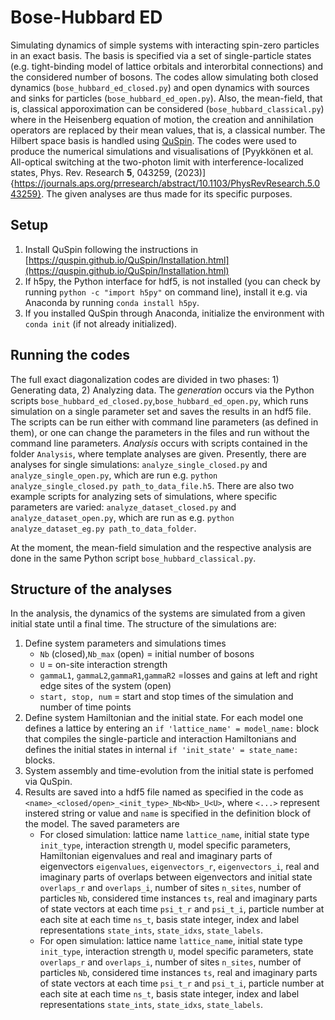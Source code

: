 # Bose-Hubbard ED
Simulating dynamics of simple systems with interacting spin-zero particles in an exact basis. The basis is specified via a set of single-particle states (e.g. tight-binding model of lattice orbitals and interorbital connections) and the considered number of bosons. The codes allow simulating both closed dynamics (`bose_hubbard_ed_closed.py`) and open dynamics  with sources and sinks for particles (`bose_hubbard_ed_open.py`). Also, the mean-field, that is, classical apporoximation can be considered (`bose_hubbard_classical.py`) where in the Heisenberg equation of motion, the creation and annihilation operators are replaced by their mean values, that is, a classical number.
The Hilbert space basis is handled using [QuSpin](https://quspin.github.io/QuSpin/).
The codes were used to produce the numerical simulations and visualisations of [Pyykkönen et al. All-optical switching at the two-photon limit with interference-localized states, Phys. Rev. Research __5__, 043259, (2023)]{https://journals.aps.org/prresearch/abstract/10.1103/PhysRevResearch.5.043259}.
The given analyses are thus made for its specific purposes.


## Setup
1. Install QuSpin following the instructions in [https://quspin.github.io/QuSpin/Installation.html](https://quspin.github.io/QuSpin/Installation.html)
2. If h5py, the Python interface for hdf5, is not installed (you can check by running `python -c "import h5py"` on command line), install it e.g. via Anaconda by running `conda install h5py`.
3. If you installed QuSpin through Anaconda, initialize the environment with `conda init` (if not already initialized).

## Running the codes
The full exact diagonalization codes are divided in two phases: 1) Generating data, 2) Analyzing data.
The _generation_ occurs via the Python scripts `bose_hubbard_ed_closed.py`,`bose_hubbard_ed_open.py`, which runs simulation on a single parameter set and saves the results in an hdf5 file. The scripts can be run either with command line parameters (as defined in them), or one can change the parameters in the files and run without the command line parameters. _Analysis_ occurs with scripts contained in the folder `Analysis`, where template analyses are given. Presently, there are analyses for single simulations: `analyze_single_closed.py` and `analyze_single_open.py`, which are run e.g. `python analyze_single_closed.py path_to_data_file.h5`. There are also two example scripts for analyzing sets of simulations, where specific parameters are varied: `analyze_dataset_closed.py` and `analyze_dataset_open.py`, which are run as e.g. `python analyze_dataset_eg.py path_to_data_folder`.

At the moment, the mean-field simulation and the respective analysis are done in the same Python script `bose_hubbard_classical.py`.

## Structure of the analyses
In the analysis, the dynamics of the systems are simulated from a given initial state until a final time.
The structure of the simulations are:
1. Define system parameters and simulations times
    * `Nb` (closed),`Nb_max` (open) = initial number of bosons
    * `U` = on-site interaction strength
    * `gammaL1`, `gammaL2`,`gammaR1`,`gammaR2` =losses and gains at left and right edge sites of the system (open)
    * `start, stop, num` = start and stop times of the simulation and number of time points
2. Define system Hamiltonian and the initial state. For each model one defines a lattice by entering an `if 'lattice_name' = model_name:` block that compiles the single-particle and interaction Hamiltonians and defines the initial states in internal `if 'init_state' = state_name:` blocks.
3. System assembly and time-evolution from the initial state is perfomed via QuSpin. 
4. Results are saved into a hdf5 file named as specified in the code as `<name>_<closed/open>_<init_type>_Nb<Nb>_U<U>`, where `<...>` represent instered string or value and `name` is specified in the definition block of the model. The saved parameters are
    * For closed simulation: lattice name `lattice_name`, initial state type `init_type`, interaction strength `U`, model specific parameters, Hamiltonian eigenvalues and real and imaginary parts of eigenvectors `eigenvalues`, `eigenvectors_r`, `eigenvectors_i`, real and imaginary parts of overlaps between eigenvectors and initial state `overlaps_r` and `overlaps_i`, number of sites `n_sites`, number of particles `Nb`, considered time instances `ts`, real and imaginary parts of state vectors at each time `psi_t_r` and `psi_t_i`, particle number at each site at each time `ns_t`, basis state integer, index and label representations `state_ints`, `state_idxs`, `state_labels`.
    * For open simulation: lattice name `lattice_name`, initial state type `init_type`, interaction strength `U`, model specific parameters, state `overlaps_r` and `overlaps_i`, number of sites `n_sites`, number of particles `Nb`, considered time instances `ts`, real and imaginary parts of state vectors at each time `psi_t_r` and `psi_t_i`, particle number at each site at each time `ns_t`, basis state integer, index and label representations `state_ints`, `state_idxs`, `state_labels`.

